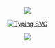 <p align="center">
<img src="https://capsule-render.vercel.app/api?type=waving&color=timeGradient&height=300&&section=header&text=WELCOME%20TO&fontSize=90&fontAlign=50&fontAlignY=30&desc=WangXH56's%20GitHub&descAlign=50&descSize=30&descAlignY=60&animation=twinkling" />
</p>


<p align="center">
<a href="https://git.io/typing-svg"><img src="https://readme-typing-svg.demolab.com?font=Sour+Gummy&size=40&duration=4000&pause=500&center=true%C2%A0%E7%9C%9F&vCenter=true%C2%A0%E7%9C%9F&repeat=true%C2%A0%E7%9C%9F&random=false%C2%A0%E5%81%87&width=650&height=70&lines=Welcome+To+My+GitHub+Profile+Page!;Hope+You+Can+Get+ALL+You+Want!" alt="Typing SVG" /></a>
</p> 

<p align="center">
<img src="https://capsule-render.vercel.app/api?type=waving&color=timeGradient&height=300&&section=footer&text=THE%20END&fontSize=90&fontAlign=50&fontAlignY=70&desc=Have%20a%20nice%20day!&descAlign=50&descSize=30&descAlignY=40&animation=twinkling" />
</p>
